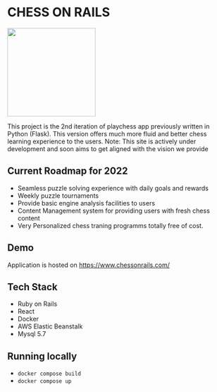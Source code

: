 # CHESS ON RAILS
<img src="https://elasticbeanstalk-ap-south-1-707854657814.s3.ap-south-1.amazonaws.com/assets/chess-on-rails-cover.png" height="200px" />

This project is the 2nd iteration of playchess app previously written in Python (Flask).
This version offers much more fluid and better chess learning experience to the users.
Note: This site is actively under development and soon aims to get aligned with the vision we provide

## Current Roadmap for 2022
- Seamless puzzle solving experience with daily goals and rewards
- Weekly puzzle tournaments
- Provide basic engine analysis facilities to users
- Content Management system for providing users with fresh chess content
- Very Personalized chess traning programms totally free of cost.

## Demo
Application is hosted on
https://www.chessonrails.com/

## Tech Stack
- Ruby on Rails
- React
- Docker
- AWS Elastic Beanstalk
- Mysql 5.7

## Running locally
- `docker compose build`
- `docker compose up`
